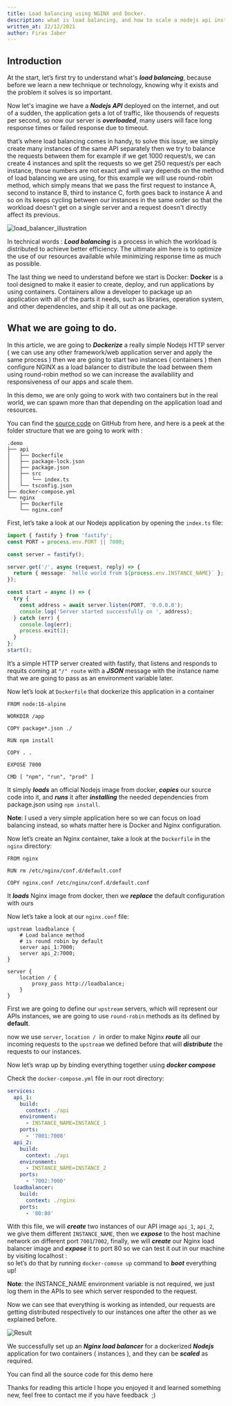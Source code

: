 ```yaml
---
title: Load balancing using NGINX and Docker.
description: what is load balancing, and how to scale a nodejs api instances with NGINX and Docker using round-robin method by simple configurations
written_at: 22/12/2021
author: Firas Jaber
---
```


## Introduction

At the start, let’s first try to understand what's **_load balancing_**, because before we learn a new technique or technology, knowing why it exists and the problem it solves is so important.

Now let's imagine we have a **_Nodejs API_** deployed on the internet, and out of a sudden, the application gets a lot of traffic, like thousends of requests per second, so now our server is **_overloaded_**, many users will face long response times or failed response due to timeout.

that’s where load balancing comes in handy, to solve this issue, we simply create many instances of the same API separately then we try to balance the requests between them for example if we get 1000 request/s, we can create 4 instances and split the requests so we get 250 request/s per each instance, those numbers are not exact and will vary depends on the method of load balancing we are using, for this example we will use round-robin method, which simply means that we pass the first request to instance A, second to instance B, third to instance C, forth goes back to instance A and so on its keeps cycling between our instances in the same order so that the workload doesn't get on a single server and a request doesn't directly affect its previous.

![load_balancer_illustration](https://i.imgur.com/W7beKH1.png)

In technical words : **_Load balancing_** is a process in which the workload is distributed to achieve better efficiency. The ultimate aim here is to optimize the use of our resources available while minimizing response time as much as possible.

The last thing we need to understand before we start is Docker: **Docker** is a tool designed to make it easier to create, deploy, and run applications by using containers. Containers allow a developer to package up an application with all of the parts it needs, such as libraries, operation system, and other dependencies, and ship it all out as one package.

## What we are going to do.

In this article, we are going to **_Dockerize_** a really simple Nodejs HTTP server ( we can use any other framework/web application server and apply the same process ) then we are going to start two instances ( containers ) then configure NGINX as a load balancer to distribute the load between them using round-robin method so we can increase the availability and responsiveness of our apps and scale them.

In this demo, we are only going to work with two containers but in the real world, we can spawn more than that depending on the application load and resources.

You can find the [source code](https://github.com/firasjaber/nginx_docker_loadbalancing) on GitHub from here, and here is a peek at the folder structure that we are going to work with :

```dir
.demo
├── api
│   ├── Dockerfile
│   ├── package-lock.json
│   ├── package.json
│   ├── src
│   │   └── index.ts
│   └── tsconfig.json
├── docker-compose.yml
└── nginx
    ├── Dockerfile
    └── nginx.conf
```

First, let’s take a look at our Nodejs application by opening the `index.ts` file:

```ts
import { fastify } from 'fastify';
const PORT = process.env.PORT || 7000;

const server = fastify();

server.get('/', async (request, reply) => {
  return { message: `hello world from ${process.env.INSTANCE_NAME}` };
});

const start = async () => {
  try {
    const address = await server.listen(PORT, '0.0.0.0');
    console.log('Server started successfully on ', address);
  } catch (err) {
    console.log(err);
    process.exit(1);
  }
};
start();
```

It’s a simple HTTP server created with fastify, that listens and responds to requits coming at `"/" route` with a **_JSON_** message with the instance name that we are going to pass as an environment variable later.

Now let’s look at `Dockerfile` that dockerize this application in a container

```docker
FROM node:16-alpine

WORKDIR /app

COPY package*.json ./

RUN npm install

COPY . .

EXPOSE 7000

CMD [ "npm", "run", "prod" ]
```

It simply **_loads_** an official Nodejs image from docker, **_copies_** our source code into it, and **_runs_** it after **_installing_** the needed dependencies from package.json using `npm install`.

**Note**: I used a very simple application here so we can focus on load balancing instead, so whats matter here is Docker and Nginx configuration.

Now let’s create an Nginx container, take a look at the `Dockerfile` in the `nginx` directory:

```docker
FROM nginx

RUN rm /etc/nginx/conf.d/default.conf

COPY nginx.conf /etc/nginx/conf.d/default.conf
```

It **_loads_** Nginx image from docker, then we **_replace_** the default configuration with ours

Now let’s take a look at our `nginx.conf` file:

```nginx
upstream loadbalance {
    # Load balance method
    # is round robin by default
    server api_1:7000;
    server api_2:7000;
}

server {
    location / {
        proxy_pass http://loadbalance;
    }
}
```

First we are going to define our `upstream` servers, which will represent our APIs instances, we are going to use `round-robin` methods as its defined by **default**.

now we use `server`, `location /`  in order to make Nginx **_route_** all our incoming requests to the `upstream` we defined before that will **_distribute_** the requests to our instances.

Now let’s wrap up by binding everything together using **_docker compose_**

Check the `docker-compose.yml` file in our root directory:

```yml
services:
  api_1:
    build:
      context: ./api
    environment:
      - INSTANCE_NAME=INSTANCE_1
    ports:
      - '7001:7000'
  api_2:
    build:
      context: ./api
    environment:
      - INSTANCE_NAME=INSTANCE_2
    ports:
      - '7002:7000'
  loadbalancer:
    build:
      context: ./nginx
    ports:
      - '80:80'
```

With this file, we will **_create_** two instances of our API image `api_1`, `api_2`,  we give them different `INSTANCE_NAME`, then we **_expose_** to the host machine network on different port `7001`/`7002`, finally, we will **_create_** our Nginx load balancer image and **_expose_** it to port 80 so we can test it out in our machine by visiting localhost :  
so let’s do that by running `docker-comose up` command to **_boot_** everything up!

**Note**: the INSTANCE_NAME environment variable is not required, we just log them in the APIs to see which server responded to the request.

Now we can see that everything is working as intended, our requests are getting distributed respectively to our instances one after the other as we explained before.

![Result](https://i.imgur.com/33TOlbX.gif)

We successfully set up an **_Nginx load balancer_** for a dockerized **_Nodejs_** application for two containers ( instances ), and they can be **_scaled_** as required.

You can find all the source code for this demo here

Thanks for reading this article I hope you enjoyed it and learned something new, feel free to contact me if you have feedback  ;)
